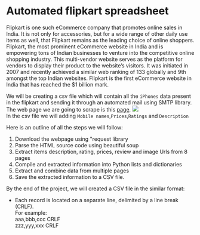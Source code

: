 # Automated flipkart spreadsheet
Flipkart is one such eCommerce company that promotes online sales in India. It is not only for accessories, but for a wide range of other daily use items as well, that Flipkart remains as the leading choice of online shoppers. Flipkart, the most prominent eCommerce website in India and is empowering tons of Indian businesses to venture into the competitive online shopping industry. This multi-vendor website serves as the platform for vendors to display their product to the website’s visitors. It was initiated in 2007 and recently achieved a similar web ranking of 133 globally and 9th amongst the top Indian websites. Flipkart is the first eCommerce website in India that has reached the $1 billion mark.

We will be creating a csv file which will contain all the `iPhones` data present in the flipkart and sending it through an automated mail using SMTP library. The web page we are going to scrape is this [page](https://www.flipkart.com/mobiles/pr?sid=tyy%2C4io&otracker=categorytree&p%5B%5D=facets.brand%255B%255D%3DAPPLE&page=).
![](https://imgur.com/TCcnDWE)<br>
In the csv file we will adding `Mobile names`,`Prices`,`Ratings` and `Description`

Here is an outline of all the steps we will follow:

1. Download the webpage using "request library
2. Parse the HTML source code using beautiful soup
3. Extract items description, rating, prices, review and image Urls from 8 pages 
4. Compile and extracted information into Python lists and dictionaries
5. Extract and combine data from multiple pages
6. Save the extracted information to a CSV file.


By the end of the project, we will created a CSV file in the similar format:<br> 
- Each record is located on a separate line, delimited by a line break (CRLF).  
For example:<br>
aaa,bbb,ccc CRLF <br>
zzz,yyy,xxx CRLF
